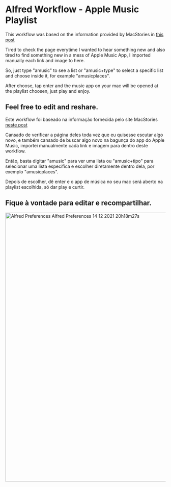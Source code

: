 # Alfred Workflow - Apple Music Playlist
This workflow was based on the information provided by MacStories in [this post](https://www.macstories.net/stories/a-comprehensive-guide-to-250-of-apple-musics-new-mood-and-activity-playlists)

Tired to check the page everytime I wanted to hear something new and also tired to find something new in a mess of Apple Music App, I imported manually each link and image to here.

So, just type "amusic" to see a list or "amusic+type" to select a specific list and choose inside it, for example "amusicplaces".

After choose, tap enter and the music app on your mac will be opened at the playlist choosen, just play and enjoy.

Feel free to edit and reshare.
---
Este workflow foi baseado na informação fornecida pelo site MacStories [neste post](https://www.macstories.net/stories/a-comprehensive-guide-to-250-of-apple-musics-new-mood-and-activity-playlists)

Cansado de verificar a página deles toda vez que eu quisesse escutar algo novo, e também cansado de buscar algo novo na bagunça do app do Apple Music, importei manualmente cada link e imagem para dentro deste workflow.

Então, basta digitar "amusic" para ver uma lista ou "amusic+tipo" para selecionar uma lista específica e escolher diretamente dentro dela, por exemplo "amusicplaces".

Depois de escolher, dê enter e o app de música no seu mac será aberto na playlist escolhida, só dar play e curtir.

Fique à vontade para editar e recompartilhar.
---

<img width="844" alt="Alfred Preferences  Alfred Preferences  14 12 2021  20h18m27s" src="https://user-images.githubusercontent.com/7749461/146094738-f6f5fa87-ba2b-4727-8846-e88b2c665514.png">

